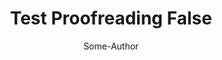 ---
status: proofreading
title: "Test Proofreading False"
author: Some-Author
collector: some-collector
collected_date: 20240223
translator: some-tranlator
translated_date: 20240223
link: http://www.example.com/
---